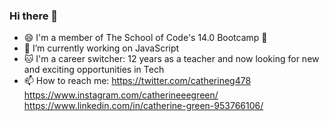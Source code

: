 ### Hi there 👋

- :smile: I'm a member of The School of Code's 14.0 Bootcamp 🥳
- 🔭 I’m currently working on JavaScript
- :cat: I'm a career switcher: 12 years as a teacher and now looking for new and exciting opportunities in Tech
- 📫 How to reach me: https://twitter.com/catherineg478
                      https://www.instagram.com/catherineeegreen/                      
                      https://www.linkedin.com/in/catherine-green-953766106/

<!--
**CGreen789/CGreen789** is a ✨ _special_ ✨ repository because its `README.md` (this file) appears on your GitHub profile.

Here are some ideas to get you started:

- 🔭 I’m currently working on ...
- 🌱 I’m currently learning ...
- 👯 I’m looking to collaborate on ...
- 🤔 I’m looking for help with ...
- 💬 Ask me about ...
- 📫 How to reach me: ...
- 😄 Pronouns: ...
- ⚡ Fun fact: ...
-->
